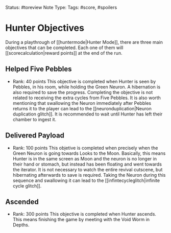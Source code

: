 Status: #toreview
Note Type: 
Tags: #score, #spoilers

# Hunter Objectives
During a playthrough of [[huntermode|Hunter Mode]], there are three main objectives that can be completed. Each one of them will [[scorecalculation|reward points]] at the end of the run.

## Helped Five Pebbles
- Rank: 40 points
This objective is completed when Hunter is seen by Pebbles, in his room, while holding the Green Neuron. A hibernation is also required to save the progress. Completing the objective is not related to receiving the extra cycles from Five Pebbles.
It is also worth mentioning that swallowing the Neuron immediately after Pebbles returns it to the player can lead to the [[neuronduplication|Neuron duplication glitch]]. It is recommended to wait until Hunter has left their chamber to ingest it.

## Delivered Payload
- Rank: 100 points
This objetive is completed when precisely when the Green Neuron is going towards Looks to the Moon. Basically, this means Hunter is in the same screen as Moon and the neuron is no longer in their hand or stomach, but instead has been floating and went towards the iterator. It is not necessary to watch the entire revival cutscene, but hibernating afterwards to save is required.
Taking the Neuron during this sequence and swallowing it can lead to the [[infintecycleglitch|infinite cycle glitch]].

## Ascended
- Rank: 300 points
This objective is completed when Hunter ascends. This means finishing the game by meeting with the Void Worm in Depths.